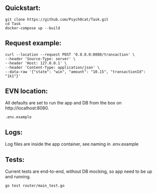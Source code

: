 ## Quickstart:

``` 
git clone https://github.com/Psych0cat/Task.git
cd Task
docker-compose up --build
 ```
## Request example: 
``` 
curl --location --request POST '0.0.0.0:8080/transaction' \
--header 'Source-Type: server' \
--header 'Host: 127.0.0.1' \
--header 'Content-Type: application/json' \
--data-raw '{"state": "win", "amount": "10.15", "transactionId": "1k1"}'
``` 
## EVN location:
All defaults are set to run the app and DB from the box on http://localhost:8080.

`.env.example`

## Logs:
 Log files are inside the app container, see naming in .env.example
## Tests:
 Current tests are end-to-end, without DB mocking, so app need to be up and running.

 `go test router/main_test.go`


